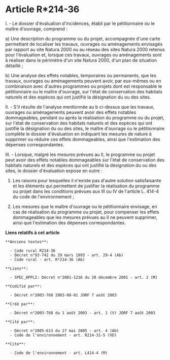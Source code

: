 # Article R*214-36

I. - Le dossier d'évaluation d'incidences, établi par le pétitionnaire ou le maître d'ouvrage, comprend :

a) Une description du programme ou du projet, accompagnée d'une carte permettant de localiser les travaux, ouvrages ou
aménagements envisagés par rapport au site Natura 2000 ou au réseau des sites Natura 2000 retenus pour l'évaluation et,
lorsque ces travaux, ouvrages ou aménagements sont à réaliser dans le périmètre d'un site Natura 2000, d'un plan de situation
détaillé ;

b) Une analyse des effets notables, temporaires ou permanents, que les travaux, ouvrages ou aménagements peuvent avoir, par
eux-mêmes ou en combinaison avec d'autres programmes ou projets dont est responsable le pétitionnaire ou le maître d'ouvrage,
sur l'état de conservation des habitats naturels et des espèces qui ont justifié la désignation du ou des sites.

II. - S'il résulte de l'analyse mentionnée au b ci-dessus que les travaux, ouvrages ou aménagements peuvent avoir des effets
notables dommageables, pendant ou après la réalisation du programme ou du projet, sur l'état de conservation des habitats
naturels et des espèces qui ont justifié la désignation du ou des sites, le maître d'ouvrage ou le pétitionnaire complète le
dossier d'évaluation en indiquant les mesures de nature à supprimer ou réduire ces effets dommageables, ainsi que
l'estimation des dépenses correspondantes.

III. - Lorsque, malgré les mesures prévues au II, le programme ou projet peut avoir des effets notables dommageables sur
l'état de conservation des habitats naturels et des espèces qui ont justifié la désignation du ou des sites, le dossier
d'évaluation expose en outre :

1. Les raisons pour lesquelles il n'existe pas d'autre solution satisfaisante et les éléments qui permettent de justifier la
réalisation du programme ou projet dans les conditions prévues aux III ou IV de l'article L. 414-4 du code de
l'environnement ;

2. Les mesures que le maître d'ouvrage ou le pétitionnaire envisage, en cas de réalisation du programme ou projet, pour
compenser les effets dommageables que les mesures prévues au II ne peuvent supprimer, ainsi que l'estimation des dépenses
correspondantes.

**Liens relatifs à cet article**

	**Anciens textes**:

	  - Code rural R214-36
	  - Décret n°93-742 du 29 mars 1993 - art. 29-4 (Ab)
	  - Code rural - art. R*214-36 (Ab)

	**Liens**:

	  - SPEC_APPLI: Décret n°2001-1216 du 20 décembre 2001 - art. 2 (M)

	**Codifié par**:

	  - Décret n°2003-768 2003-08-01 JORF 7 août 2003

	**Créé par**:

	  - Décret n°2003-768 du 1 août 2003 - art. 1 (V) JORF 7 août 2003

	**Cité par**:

	  - Décret n°2005-613 du 27 mai 2005 - art. 4 (Ab)
	  - Code de l'environnement - art. R214-31-5 (VD)

	**Cite**:

	  - Code de l'environnement - art. L414-4 (M)
